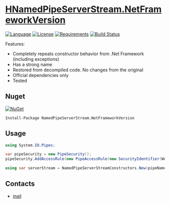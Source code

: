 # [HNamedPipeServerStream.NetFrameworkVersion](https://github.com/HavenDV/NamedPipeServerStream.NetFrameworkVersion/) 

[![Language](https://img.shields.io/badge/language-C%23-blue.svg?style=flat-square)](https://github.com/HavenDV/NamedPipeServerStream.NetFrameworkVersion/search?l=C%23&o=desc&s=&type=Code) 
[![License](https://img.shields.io/github/license/HavenDV/NamedPipeServerStream.NetFrameworkVersion.svg?label=License&maxAge=86400)](LICENSE.md) 
[![Requirements](https://img.shields.io/badge/Requirements-.NET%20Standard%202.0-blue.svg)](https://github.com/dotnet/standard/blob/master/docs/versions/netstandard2.0.md)
[![Build Status](https://github.com/HavenDV/NamedPipeServerStream.NetFrameworkVersion/actions/workflows/dotnet.yml/badge.svg)](https://github.com/HavenDV/NamedPipeServerStream.NetFrameworkVersion/actions/workflows/dotnet.yml)

Features:
- Completely repeats constructor behavior from .Net Framework (including exceptions)
- Has a strong name
- Restored from decompiled code. No changes from the original
- Official dependencies only
- Tested

## Nuget

[![NuGet](https://img.shields.io/nuget/dt/NamedPipeServerStream.NetFrameworkVersion.svg?style=flat-square&label=NamedPipeServerStream.NetFrameworkVersion)](https://www.nuget.org/packages/NamedPipeServerStream.NetFrameworkVersion/)

```
Install-Package NamedPipeServerStream.NetFrameworkVersion
```

## Usage

```csharp
using System.IO.Pipes;

var pipeSecurity = new PipeSecurity();
pipeSecurity.AddAccessRule(new PipeAccessRule(new SecurityIdentifier(WellKnownSidType.BuiltinUsersSid, null), PipeAccessRights.ReadWrite, AccessControlType.Allow));

using var serverStream = NamedPipeServerStreamConstructors.New(pipeName, PipeDirection.InOut, 1, PipeTransmissionMode.Byte, PipeOptions.Asynchronous | PipeOptions.WriteThrough, 0, 0, pipeSecurity);
```

## Contacts
* [mail](mailto:havendv@gmail.com)